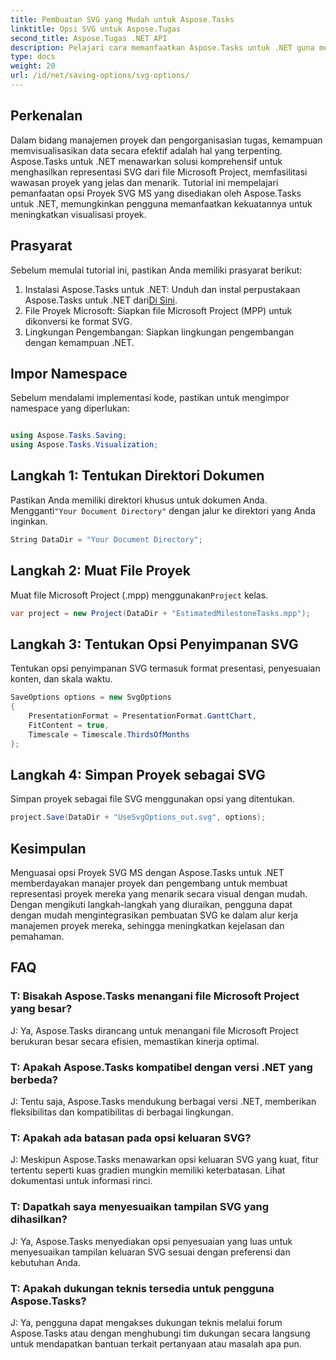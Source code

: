 ```yaml
---
title: Pembuatan SVG yang Mudah untuk Aspose.Tasks
linktitle: Opsi SVG untuk Aspose.Tugas
second_title: Aspose.Tugas .NET API
description: Pelajari cara memanfaatkan Aspose.Tasks untuk .NET guna menghasilkan representasi SVG file Microsoft Project dengan mudah untuk meningkatkan visualisasi proyek.
type: docs
weight: 20
url: /id/net/saving-options/svg-options/
---
```

## Perkenalan
Dalam bidang manajemen proyek dan pengorganisasian tugas, kemampuan memvisualisasikan data secara efektif adalah hal yang terpenting. Aspose.Tasks untuk .NET menawarkan solusi komprehensif untuk menghasilkan representasi SVG dari file Microsoft Project, memfasilitasi wawasan proyek yang jelas dan menarik. Tutorial ini mempelajari pemanfaatan opsi Proyek SVG MS yang disediakan oleh Aspose.Tasks untuk .NET, memungkinkan pengguna memanfaatkan kekuatannya untuk meningkatkan visualisasi proyek.
## Prasyarat
Sebelum memulai tutorial ini, pastikan Anda memiliki prasyarat berikut:
1.  Instalasi Aspose.Tasks untuk .NET: Unduh dan instal perpustakaan Aspose.Tasks untuk .NET dari[Di Sini](https://releases.aspose.com/tasks/net/).
2. File Proyek Microsoft: Siapkan file Microsoft Project (MPP) untuk dikonversi ke format SVG.
3. Lingkungan Pengembangan: Siapkan lingkungan pengembangan dengan kemampuan .NET.

## Impor Namespace
Sebelum mendalami implementasi kode, pastikan untuk mengimpor namespace yang diperlukan:
```csharp

using Aspose.Tasks.Saving;
using Aspose.Tasks.Visualization;
```

## Langkah 1: Tentukan Direktori Dokumen
 Pastikan Anda memiliki direktori khusus untuk dokumen Anda. Mengganti`"Your Document Directory"` dengan jalur ke direktori yang Anda inginkan.
```csharp
String DataDir = "Your Document Directory";
```
## Langkah 2: Muat File Proyek
Muat file Microsoft Project (.mpp) menggunakan`Project` kelas.
```csharp
var project = new Project(DataDir + "EstimatedMilestoneTasks.mpp");
```
## Langkah 3: Tentukan Opsi Penyimpanan SVG
Tentukan opsi penyimpanan SVG termasuk format presentasi, penyesuaian konten, dan skala waktu.
```csharp
SaveOptions options = new SvgOptions
{
    PresentationFormat = PresentationFormat.GanttChart,
    FitContent = true,
    Timescale = Timescale.ThirdsOfMonths
};
```
## Langkah 4: Simpan Proyek sebagai SVG
Simpan proyek sebagai file SVG menggunakan opsi yang ditentukan.
```csharp
project.Save(DataDir + "UseSvgOptions_out.svg", options);
```

## Kesimpulan
Menguasai opsi Proyek SVG MS dengan Aspose.Tasks untuk .NET memberdayakan manajer proyek dan pengembang untuk membuat representasi proyek mereka yang menarik secara visual dengan mudah. Dengan mengikuti langkah-langkah yang diuraikan, pengguna dapat dengan mudah mengintegrasikan pembuatan SVG ke dalam alur kerja manajemen proyek mereka, sehingga meningkatkan kejelasan dan pemahaman.
## FAQ
### T: Bisakah Aspose.Tasks menangani file Microsoft Project yang besar?
J: Ya, Aspose.Tasks dirancang untuk menangani file Microsoft Project berukuran besar secara efisien, memastikan kinerja optimal.

### T: Apakah Aspose.Tasks kompatibel dengan versi .NET yang berbeda?
J: Tentu saja, Aspose.Tasks mendukung berbagai versi .NET, memberikan fleksibilitas dan kompatibilitas di berbagai lingkungan.

### T: Apakah ada batasan pada opsi keluaran SVG?
J: Meskipun Aspose.Tasks menawarkan opsi keluaran SVG yang kuat, fitur tertentu seperti kuas gradien mungkin memiliki keterbatasan. Lihat dokumentasi untuk informasi rinci.

### T: Dapatkah saya menyesuaikan tampilan SVG yang dihasilkan?
J: Ya, Aspose.Tasks menyediakan opsi penyesuaian yang luas untuk menyesuaikan tampilan keluaran SVG sesuai dengan preferensi dan kebutuhan Anda.

### T: Apakah dukungan teknis tersedia untuk pengguna Aspose.Tasks?
J: Ya, pengguna dapat mengakses dukungan teknis melalui forum Aspose.Tasks atau dengan menghubungi tim dukungan secara langsung untuk mendapatkan bantuan terkait pertanyaan atau masalah apa pun.